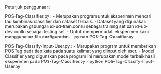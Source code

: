 Petunjuk penggunaan:

POS-Tag-Classifier.py :
	- Merupakan program untuk eksperimen mencari tau kombinasi classifier dan dataset terbaik.
	- Dataset yang digunakan merupakan gabungan id-ud-train.conllu sebagai training set dan id-ud-dev.conllu sebagai testing set.
	- Untuk mempermudah eksperimen kami menggunakan file configuration.
	- python POS-Tag-Classifier.py <configuration file>

POS-Tag-Classify-Input-User.py :
 	- Merupakan program untuk memberikan POS Tag pada tiap kata pada suatu kalimat yang diinput oleh user.
 	- Model Classifier yang digunakan pada program ini merupakan model terbaik hasil eksperimen pada POS-Tag-Classifier.py
 	- python POS-Tag-Classify-Input-User.py